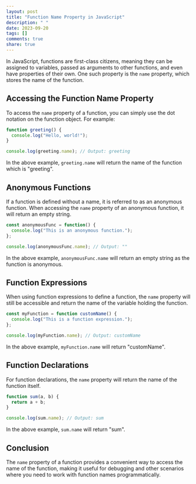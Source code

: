 ```yaml
---
layout: post
title: "Function Name Property in JavaScript"
description: " "
date: 2023-09-20
tags: []
comments: true
share: true
---
```


In JavaScript, functions are first-class citizens, meaning they can be assigned to variables, passed as arguments to other functions, and even have properties of their own. One such property is the `name` property, which stores the name of the function.

## Accessing the Function Name Property

To access the `name` property of a function, you can simply use the dot notation on the function object. For example:

```javascript
function greeting() {
  console.log("Hello, world!");
}

console.log(greeting.name); // Output: greeting
```

In the above example, `greeting.name` will return the name of the function which is "greeting".

## Anonymous Functions

If a function is defined without a name, it is referred to as an anonymous function. When accessing the `name` property of an anonymous function, it will return an empty string.

```javascript
const anonymousFunc = function() {
  console.log("This is an anonymous function.");
};

console.log(anonymousFunc.name); // Output: ""
```

In the above example, `anonymousFunc.name` will return an empty string as the function is anonymous.

## Function Expressions

When using function expressions to define a function, the `name` property will still be accessible and return the name of the variable holding the function.

```javascript
const myFunction = function customName() {
  console.log("This is a function expression.");
};

console.log(myFunction.name); // Output: customName
```

In the above example, `myFunction.name` will return "customName".

## Function Declarations

For function declarations, the `name` property will return the name of the function itself.

```javascript
function sum(a, b) {
  return a + b;
}

console.log(sum.name); // Output: sum
```

In the above example, `sum.name` will return "sum".

## Conclusion

The `name` property of a function provides a convenient way to access the name of the function, making it useful for debugging and other scenarios where you need to work with function names programmatically.